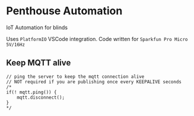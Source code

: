 # Penthouse Automation #

IoT Automation for blinds

Uses `PlatformIO` VSCode integration.
Code written for `Sparkfun Pro Micro 5V/16Hz`

## Keep MQTT alive ##

```
// ping the server to keep the mqtt connection alive
// NOT required if you are publishing once every KEEPALIVE seconds
/*
if(! mqtt.ping()) {
    mqtt.disconnect();
}
*/
```